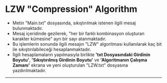 # LZW "Compression" Algorithm

- Metin "Main.txt" dosyasında, sıkıştırılmak istenen ilgili mesaj bulunmaktadır.
- Mesaj içeridinde gezilerek, "her bir farklı kombinasyon oluşturan karakter kümesine" ayrı bir sayı atanmaktadır.
- Bu işlemlerin sonunda ilgili mesajın "LZW" algoritması kullanılarak kaç bit ile sıkıştırılabileceği hesaplanmaktadır.
- İlgili hesaplamaların yapılmasıyla birlikte **'txt Dosyasındaki Girdinin Boyutu'**, **'Sıkıştırılmış Girdinin Boyutu'** ve **'Algoritmanın Çalışma Zamanı'** ekrana ve yeni oluşturulan "LZW.txt" dosyasına yazdırılmaktadır.


------------
